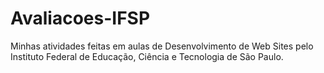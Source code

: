 # Avaliacoes-IFSP
Minhas atividades feitas em aulas de Desenvolvimento de Web Sites pelo Instituto Federal de Educação, Ciência e Tecnologia de São Paulo.
